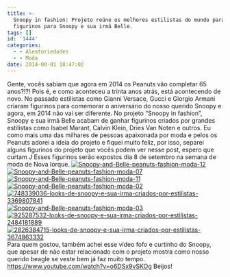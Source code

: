 ```yaml
---
title: >-
  Snoopy in fashion: Projeto reúne os melhores estilistas do mundo para criar
  figurinos para Snoopy e sua irmã Belle.
tags: []
id: '1444'
categories:
  - - Aleatoriedades
  - - Moda
date: 2014-08-01 18:47:02
---
```


Gente, vocês sabiam que agora em 2014 os Peanuts vão completar 65 anos?!?! Pois é, e como aconteceu a trinta anos atrás, está acontecendo de novo. No passado estilistas como Gianni Versace, Gucci e Giorgio Armani criaram figurinos para comemorar o aniversário do nosso querido Snoopy e agora, em 2014 não vai ser diferente. No projeto “Snoopy in fashion”, Snoopy e sua irmã Belle acabam de ganhar figurinos criados por grandes estilistas como Isabel Marant, Calvin Klein, Dries Van Noten e outros. Eu como mais uma das milhares de pessoas apaixonada por moda e pelos os Peanuts adorei a ideia do projeto e fiquei muito feliz, por isso, separei alguns figurinos do projeto que vocês podem ver nesse post, espero que curtam J Esses figurinos serão expostos dia 8 de setembro na semana de moda de Nova Iorque. [![Snoopy-and-Belle-peanuts-fashion-moda-12](http://162.243.62.160/wp-content/uploads/2014/08/snoopy-and-belle-peanuts-fashion-moda-12.jpg)](http://162.243.62.160/wp-content/uploads/2014/08/snoopy-and-belle-peanuts-fashion-moda-12.jpg) [![Snoopy-and-Belle-peanuts-fashion-moda-07](http://162.243.62.160/wp-content/uploads/2014/08/snoopy-and-belle-peanuts-fashion-moda-07.jpg)](http://162.243.62.160/wp-content/uploads/2014/08/snoopy-and-belle-peanuts-fashion-moda-07.jpg) [![Snoopy-and-Belle-peanuts-fashion-moda-11](http://162.243.62.160/wp-content/uploads/2014/08/snoopy-and-belle-peanuts-fashion-moda-11.jpg)](http://162.243.62.160/wp-content/uploads/2014/08/snoopy-and-belle-peanuts-fashion-moda-11.jpg)[![Snoopy-and-Belle-peanuts-fashion-moda-02](http://162.243.62.160/wp-content/uploads/2014/08/snoopy-and-belle-peanuts-fashion-moda-02.jpg)](http://162.243.62.160/wp-content/uploads/2014/08/snoopy-and-belle-peanuts-fashion-moda-02.jpg) [![748339036-looks-de-snoopy-e-sua-irma-criados-por-estilistas-3369807841](http://162.243.62.160/wp-content/uploads/2014/08/748339036-looks-de-snoopy-e-sua-irma-criados-por-estilistas-3369807841.jpg)](http://162.243.62.160/wp-content/uploads/2014/08/748339036-looks-de-snoopy-e-sua-irma-criados-por-estilistas-3369807841.jpg) [![Snoopy-and-Belle-peanuts-fashion-moda-03](http://162.243.62.160/wp-content/uploads/2014/08/snoopy-and-belle-peanuts-fashion-moda-03.jpg)](http://162.243.62.160/wp-content/uploads/2014/08/snoopy-and-belle-peanuts-fashion-moda-03.jpg) [![925287532-looks-de-snoopy-e-sua-irma-criados-por-estilistas-2484181889](http://162.243.62.160/wp-content/uploads/2014/08/925287532-looks-de-snoopy-e-sua-irma-criados-por-estilistas-2484181889.jpg)](http://162.243.62.160/wp-content/uploads/2014/08/925287532-looks-de-snoopy-e-sua-irma-criados-por-estilistas-2484181889.jpg) [![2826384715-looks-de-snoopy-e-sua-irma-criados-por-estilistas-3674863332](http://162.243.62.160/wp-content/uploads/2014/08/2826384715-looks-de-snoopy-e-sua-irma-criados-por-estilistas-3674863332.jpg)](http://162.243.62.160/wp-content/uploads/2014/08/2826384715-looks-de-snoopy-e-sua-irma-criados-por-estilistas-3674863332.jpg) Para quem gostou, também achei esse vídeo fofo e curtinho do Snoopy, que apesar de não estar relacionado com o projeto mostra como nosso querido beagle se veste bem já faz muito tempo. https://www.youtube.com/watch?v=o6DSx9vSKOg Beijos!
